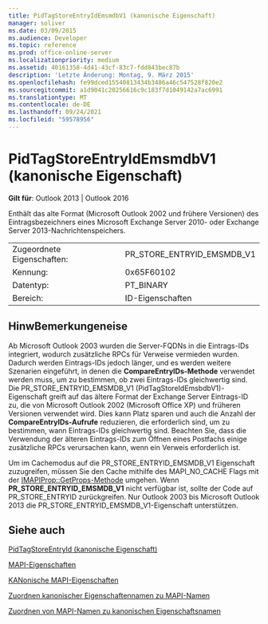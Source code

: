 ```yaml
---
title: PidTagStoreEntryIdEmsmdbV1 (kanonische Eigenschaft)
manager: soliver
ms.date: 03/09/2015
ms.audience: Developer
ms.topic: reference
ms.prod: office-online-server
ms.localizationpriority: medium
ms.assetid: 40161358-4d41-43cf-83c7-fdd843bec87b
description: 'Letzte Änderung: Montag, 9. März 2015'
ms.openlocfilehash: fe99dced15540813434b3486a46c547528f820e2
ms.sourcegitcommit: a1d9041c20256616c9c183f7d1049142a7ac6991
ms.translationtype: MT
ms.contentlocale: de-DE
ms.lasthandoff: 09/24/2021
ms.locfileid: "59578956"
---
```

# <a name="pidtagstoreentryidemsmdbv1-canonical-property"></a>PidTagStoreEntryIdEmsmdbV1 (kanonische Eigenschaft)

  
  
**Gilt für**: Outlook 2013 | Outlook 2016 
  
Enthält das alte Format (Microsoft Outlook 2002 und frühere Versionen) des Eintragsbezeichners eines Microsoft Exchange Server 2010- oder Exchange Server 2013-Nachrichtenspeichers.
  
|||
|:-----|:-----|
|Zugeordnete Eigenschaften:  <br/> |PR_STORE_ENTRYID_EMSMDB_V1  <br/> |
|Kennung:  <br/> |0x65F60102  <br/> |
|Datentyp:  <br/> |PT_BINARY  <br/> |
|Bereich:  <br/> |ID-Eigenschaften  <br/> |
   
## <a name="remarks"></a>HinwBemerkungeneise

Ab Microsoft Outlook 2003 wurden die Server-FQDNs in die Eintrags-IDs integriert, wodurch zusätzliche RPCs für Verweise vermieden wurden. Dadurch werden Eintrags-IDs jedoch länger, und es werden weitere Szenarien eingeführt, in denen die **CompareEntryIDs-Methode** verwendet werden muss, um zu bestimmen, ob zwei Eintrags-IDs gleichwertig sind. Die PR_STORE_ENTRYID_EMSMDB_V1 (PidTagStoreIdEmsbdbV1)-Eigenschaft greift auf das ältere Format der Exchange Server Eintrags-ID zu, die von Microsoft Outlook 2002 (Microsoft Office XP) und früheren Versionen verwendet wird. Dies kann Platz sparen und auch die Anzahl der **CompareEntryIDs-Aufrufe** reduzieren, die erforderlich sind, um zu bestimmen, wann Eintrags-IDs gleichwertig sind. Beachten Sie, dass die Verwendung der älteren Eintrags-IDs zum Öffnen eines Postfachs einige zusätzliche RPCs verursachen kann, wenn ein Verweis erforderlich ist. 
  
Um im Cachemodus auf die PR_STORE_ENTRYID_EMSMDB_V1 Eigenschaft zuzugreifen, müssen Sie den Cache mithilfe des MAPI_NO_CACHE Flags mit der [IMAPIProp::GetProps-Methode](imapiprop-getprops.md) umgehen. Wenn **PR_STORE_ENTRYID_EMSMDB_V1** nicht verfügbar ist, sollte der Code auf PR_STORE_ENTRYID zurückgreifen. Nur Outlook 2003 bis Microsoft Outlook 2013 die PR_STORE_ENTRYID_EMSMDB_V1-Eigenschaft unterstützen. 
  
## <a name="see-also"></a>Siehe auch



[PidTagStoreEntryId (kanonische Eigenschaft)](pidtagstoreentryid-canonical-property.md)


[MAPI-Eigenschaften](mapi-properties.md)
  
[KANonische MAPI-Eigenschaften](mapi-canonical-properties.md)
  
[Zuordnen kanonischer Eigenschaftennamen zu MAPI-Namen](mapping-canonical-property-names-to-mapi-names.md)
  
[Zuordnen von MAPI-Namen zu kanonischen Eigenschaftsnamen](mapping-mapi-names-to-canonical-property-names.md)


